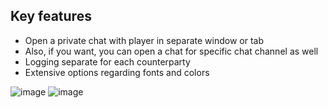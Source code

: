 ## Key features
- Open a private chat with player in separate window or tab
- Also, if you want, you can open a chat for specific chat channel as well
- Logging separate for each counterparty
- Extensive options regarding fonts and colors

![image](https://github.com/user-attachments/assets/0e94fe83-1e42-49a9-b56f-5f60c86d8854)
![image](https://github.com/user-attachments/assets/2315e85f-5b35-4ca1-a4dc-107cadcc87db)
